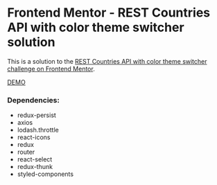 # Frontend Mentor - REST Countries API with color theme switcher solution

This is a solution to the [REST Countries API with color theme switcher challenge on Frontend Mentor](https://www.frontendmentor.io/challenges/rest-countries-api-with-color-theme-switcher-5cacc469fec04111f7b848ca).

[DEMO](https://countries-flags-redux.vercel.app)

### Dependencies:
- redux-persist
- axios
- lodash.throttle
- react-icons
- redux
- router
- react-select
- redux-thunk
- styled-components